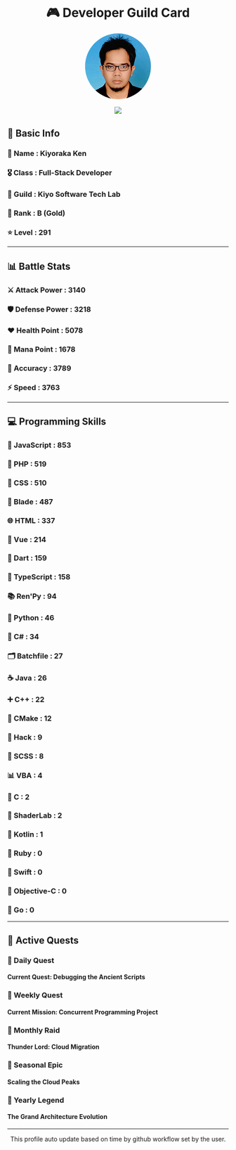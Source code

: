 <div align="center">

# 🎮 Developer Guild Card

<!-- Replace with your profile image -->
<img src="./assets/profile.png" width="150" height="150" style="border-radius: 50%"/>

![](https://komarev.com/ghpvc/?username=Kiyoraka&style=flat)
</div>

##  📌 Basic Info
### 👤 Name : Kiyoraka Ken
### 🎖️ Class : Full-Stack Developer
### 🎪 Guild : Kiyo Software Tech Lab 
### 🥇 Rank : B (Gold)
### ⭐ Level : 291

---
## 📊 Battle Stats

### ⚔️ Attack Power  : 3140 
### 🛡️ Defense Power : 3218 
### ❤️ Health Point  : 5078 
### 🔮 Mana Point    : 1678 
### 🎯 Accuracy      : 3789 
### ⚡ Speed         : 3763

---
## 💻 Programming Skills

### 📜 JavaScript : 853
### 🐘 PHP : 519
### 🎨 CSS : 510
### 🧷 Blade : 487
### 🌐 HTML : 337
### 💚 Vue : 214
### 🎯 Dart : 159
### 🔷 TypeScript : 158
### 📚 Ren'Py : 94
### 🐍 Python : 46
### 🎯 C# : 34
### 🗂️ Batchfile : 27
### ☕ Java : 26
### ➕ C++ : 22
### 🧱 CMake : 12
### 🧬 Hack : 9
### 🎨 SCSS : 8
### 📊 VBA : 4
### 🎯 C : 2
### 📄 ShaderLab : 2
### 🔰 Kotlin : 1
### 💎 Ruby : 0
### 📱 Swift : 0
### 🍎 Objective-C : 0
### 🐹 Go : 0

---
## 📜 Active Quests

### 🌅 Daily Quest

#### Current Quest: Debugging the Ancient Scripts

### 📅 Weekly Quest
#### Current Mission: Concurrent Programming Project

### 🌙 Monthly Raid
#### Thunder Lord: Cloud Migration

### 🌠 Seasonal Epic
#### Scaling the Cloud Peaks

### 👑 Yearly Legend
#### The Grand Architecture Evolution

---
<div align="center">
  This profile auto update based on time by github workflow set by the user.
</div>